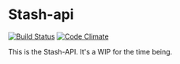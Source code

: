 # Stash-api

[![Build Status](https://travis-ci.org/johnbeynon/stash-api.svg?branch=master)](https://travis-ci.org/johnbeynon/stash-api)
[![Code
Climate](https://codeclimate.com/github/johnbeynon/stash-api/badges/gpa.svg)](https://codeclimate.com/github/johnbeynon/stash-api)

This is the Stash-API. It's a WIP for the time being.
